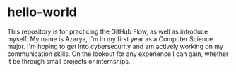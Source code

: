 # hello-world
This repository is for practicing the GitHub Flow, as well as introduce myself.
My name is Azarya, I'm in my first year as a Computer Science major.
I'm hoping to get into cybersecurity and am actively working on my communication skills.
On the lookout for any experience I can gain, whether it be through small projects or internships.
